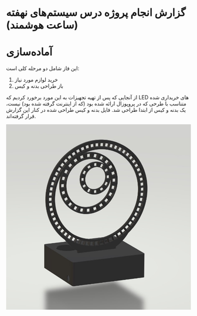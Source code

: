 # گزارش انجام پروژه درس سیستم‌های نهفته (ساعت هوشمند)

# آماده‌سازی
این فاز شامل دو مرحله کلی است:
1. خرید لوازم مورد نیاز
2. باز طراحی بدنه و کیس

از آنجایی که پس از تهیه تجهیزات به این مورد برخورد کردیم که LED های خریداری شده متناسب با طرحی که در پروپوزال ارائه شده بود (که از اینترنت گرفته شده بود) نیست، یک بدنه و کیس از ابتدا طراحی شد. فایل بدنه و کیس طراحی شده در کنار این گزارش قرار گرفته‌اند.

![مدل بدنه و کیس](./model.jpg)

